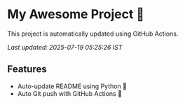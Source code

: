 # My Awesome Project 🚀

This project is automatically updated using GitHub Actions.

_Last updated: 2025-07-19 05:25:26 IST_

## Features
- Auto-update README using Python 🐍
- Auto Git push with GitHub Actions 🤖
